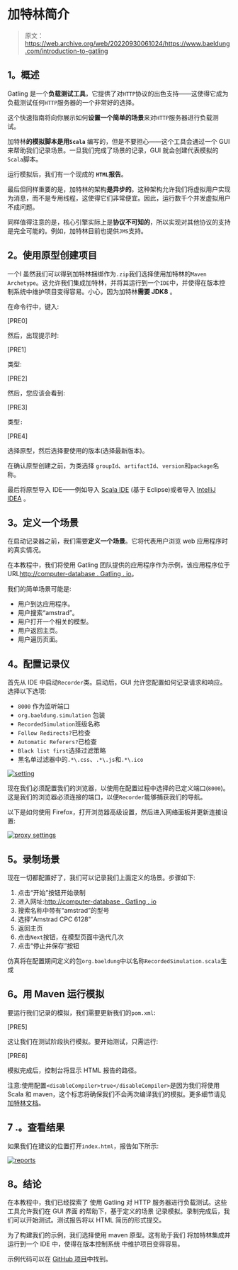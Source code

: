 # 加特林简介

> 原文：<https://web.archive.org/web/20220930061024/https://www.baeldung.com/introduction-to-gatling>

## **1。概述**

Gatling 是一个**负载测试工具**，它提供了对`HTTP`协议的出色支持——这使得它成为负载测试任何`HTTP`服务器的一个非常好的选择。

这个快速指南将向你展示如何**设置一个简单的场景**来对`HTTP`服务器进行负载测试。

加特林**的模拟脚本是用`Scala`** 编写的，但是不要担心——这个工具会通过一个 GUI 来帮助我们记录场景。一旦我们完成了场景的记录，GUI 就会创建代表模拟的`Scala`脚本。

运行模拟后，我们有一个现成的 **`HTML`报告**。

最后但同样重要的是，加特林的架构**是异步的**。这种架构允许我们将虚拟用户实现为消息，而不是专用线程，这使得它们非常便宜。因此，运行数千个并发虚拟用户不成问题。

同样值得注意的是，核心引擎实际上是**协议不可知的**，所以实现对其他协议的支持是完全可能的。例如，加特林目前也提供`JMS`支持。

## **2。使用原型**创建项目

一个l 虽然我们可以得到加特林捆绑作为`.zip`我们选择使用加特林的`Maven Archetype`。这允许我们集成加特林，并将其运行到一个`IDE`中，并使得在版本控制系统中维护项目变得容易。小心，因为加特林**需要 JDK8** 。

在命令行中，键入:

[PRE0]

然后，出现提示时:

[PRE1]

类型:

[PRE2]

然后，您应该会看到:

[PRE3]

类型`:`

[PRE4]

选择原型，然后选择要使用的版本(选择最新版本)。

在确认原型创建之前，为类选择 `groupId`、`artifactId`、`version`和`package`名称。

最后将原型导入 IDE——例如导入 [Scala IDE](https://web.archive.org/web/20220521212150/https://github.com/scala-ide/scala-ide) (基于 Eclipse)或者导入 [IntelliJ IDEA](https://web.archive.org/web/20220521212150/https://www.jetbrains.com/idea/) 。

## **3。定义一个场景**

在启动记录器之前，我们需要**定义一个场景**。它将代表用户浏览 web 应用程序时的真实情况。

在本教程中，我们将使用 Gatling 团队提供的应用程序作为示例，该应用程序位于 URL[http://computer-database . Gatling . io](https://web.archive.org/web/20220521212150/http://computer-database.gatling.io/)。

我们的简单场景可能是:

*   用户到达应用程序。
*   用户搜索“amstrad”。
*   用户打开一个相关的模型。
*   用户返回主页。
*   用户遍历页面。

## **4。配置记录仪**

首先从 IDE 中启动`Recorder`类。启动后，GUI 允许您配置如何记录请求和响应。选择以下选项:

*   `8000` 作为监听端口
*   `org.baeldung.simulation` 包装
*   `RecordedSimulation`班级名称
*   `Follow Redirects?`已检查
*   `Automatic Referers?`已检查
*   `Black list first`选择过滤策略
*   黑名单过滤器中的`.*\.css`、`.*\.js`和`.*\.ico`

[![setting](img/a52132c2f14ce0ae1ea964191516c15a.png)](/web/20220521212150/https://www.baeldung.com/wp-content/uploads/2016/06/setting-1024x576.png)

现在我们必须配置我们的浏览器，以使用在配置过程中选择的已定义端口(`8000`)。这是我们的浏览器必须连接的端口，以便`Recorder`能够捕获我们的导航。

以下是如何使用 Firefox，打开浏览器高级设置，然后进入网络面板并更新连接设置:

[![proxy settings](img/8670212dbcf29dc560b4433436c2ba5a.png)](/web/20220521212150/https://www.baeldung.com/wp-content/uploads/2016/06/settings.png)

## **5。录制场景**

现在一切都配置好了，我们可以记录我们上面定义的场景。步骤如下:

1.  点击“开始”按钮开始录制
2.  进入网址:[http://computer-database . Gatling . io](https://web.archive.org/web/20220521212150/http://computer-database.gatling.io/)
3.  搜索名称中带有“amstrad”的型号
4.  选择“Amstrad CPC 6128”
5.  返回主页
6.  点击`Next`按钮，在模型页面中迭代几次
7.  点击“停止并保存”按钮

仿真将在配置期间定义的包`org.baeldung`中以名称`RecordedSimulation.scala`生成

## **6。用 Maven** 运行模拟

要运行我们记录的模拟，我们需要更新我们的`pom.xml`:

[PRE5]

这让我们在测试阶段执行模拟。要开始测试，只需运行:

[PRE6]

模拟完成后，控制台将显示 HTML 报告的路径。

注意:使用配置`<disableCompiler>true</disableCompiler>`是因为我们将使用 Scala 和 maven，这个标志将确保我们不会两次编译我们的模拟。更多细节请见[加特林文档](https://web.archive.org/web/20220521212150/https://gatling.io/docs/current/extensions/maven_plugin/#coexisting-with-scala-maven-plugin)。

## 7 .**。查看结果**

如果我们在建议的位置打开`index.html`，报告如下所示:

[![reports](img/a1c1ac7142596bb62dfa5fd3b9c3cf0d.png)](/web/20220521212150/https://www.baeldung.com/wp-content/uploads/2016/06/reports-1024x486.png)

## **8。结论**

在本教程中，我们已经探索了 使用 Gatling 对 HTTP 服务器进行负载测试。这些工具允许我们在 GUI 界面 的帮助下，基于定义的场景 记录模拟。录制完成后，我们可以开始测试。测试报告将以 HTML 简历的形式提交。

为了构建我们的示例，我们选择使用 maven 原型。这有助于我们 将加特林集成并运行到一个 IDE 中，使得在版本控制系统 中维护项目变得容易。

示例代码可以在 [GitHub 项目](https://web.archive.org/web/20220521212150/https://github.com/eugenp/tutorials/tree/master/testing-modules/gatling)中找到。